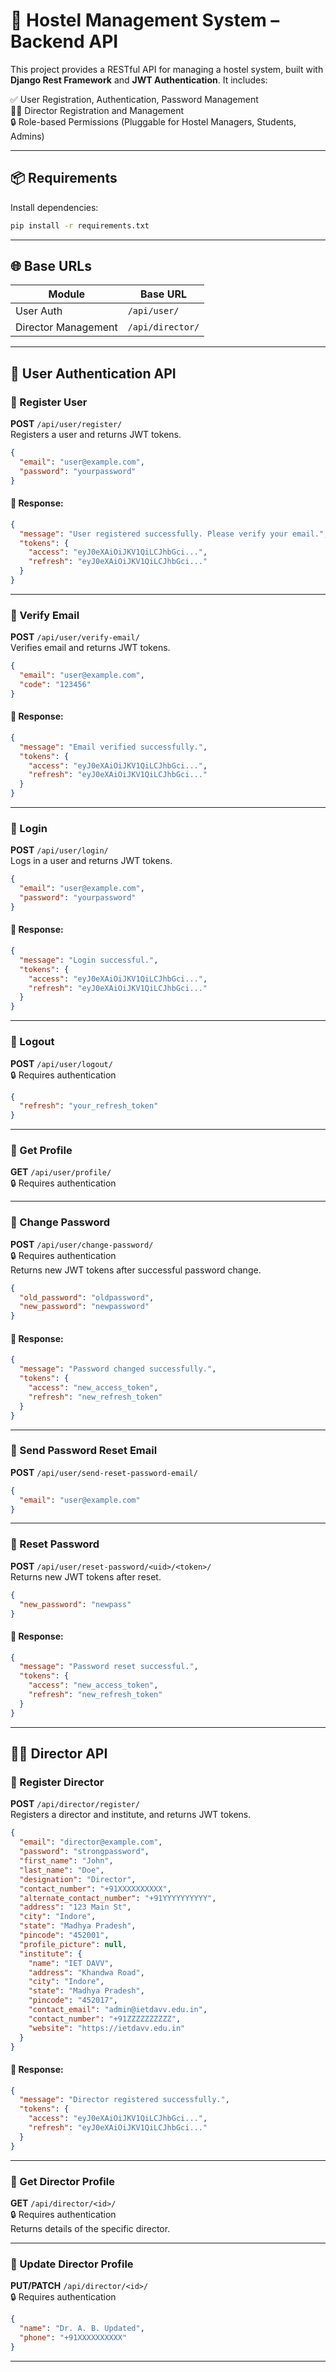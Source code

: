 ﻿
# 🏨 Hostel Management System – Backend API

This project provides a RESTful API for managing a hostel system, built with **Django Rest Framework** and **JWT Authentication**. It includes:

✅ User Registration, Authentication, Password Management  
👨‍🎓 Director Registration and Management  
🔒 Role-based Permissions (Pluggable for Hostel Managers, Students, Admins)

---

## 📦 Requirements

Install dependencies:

```bash
pip install -r requirements.txt
```

---

## 🌐 Base URLs

| Module              | Base URL         |
|---------------------|------------------|
| User Auth           | `/api/user/`     |
| Director Management | `/api/director/` |

---

## 📘 User Authentication API

### 🔹 Register User  
**POST** `/api/user/register/`  
Registers a user and returns JWT tokens.

```json
{
  "email": "user@example.com",
  "password": "yourpassword"
}
```

#### 🔸 Response:
```json
{
  "message": "User registered successfully. Please verify your email.",
  "tokens": {
    "access": "eyJ0eXAiOiJKV1QiLCJhbGci...",
    "refresh": "eyJ0eXAiOiJKV1QiLCJhbGci..."
  }
}
```

---

### 🔹 Verify Email  
**POST** `/api/user/verify-email/`  
Verifies email and returns JWT tokens.

```json
{
  "email": "user@example.com",
  "code": "123456"
}
```

#### 🔸 Response:
```json
{
  "message": "Email verified successfully.",
  "tokens": {
    "access": "eyJ0eXAiOiJKV1QiLCJhbGci...",
    "refresh": "eyJ0eXAiOiJKV1QiLCJhbGci..."
  }
}
```

---

### 🔹 Login  
**POST** `/api/user/login/`  
Logs in a user and returns JWT tokens.

```json
{
  "email": "user@example.com",
  "password": "yourpassword"
}
```

#### 🔸 Response:
```json
{
  "message": "Login successful.",
  "tokens": {
    "access": "eyJ0eXAiOiJKV1QiLCJhbGci...",
    "refresh": "eyJ0eXAiOiJKV1QiLCJhbGci..."
  }
}
```

---

### 🔹 Logout  
**POST** `/api/user/logout/`  
🔒 Requires authentication

```json
{
  "refresh": "your_refresh_token"
}
```

---

### 🔹 Get Profile  
**GET** `/api/user/profile/`  
🔒 Requires authentication

---

### 🔹 Change Password  
**POST** `/api/user/change-password/`  
🔒 Requires authentication  
Returns new JWT tokens after successful password change.

```json
{
  "old_password": "oldpassword",
  "new_password": "newpassword"
}
```

#### 🔸 Response:
```json
{
  "message": "Password changed successfully.",
  "tokens": {
    "access": "new_access_token",
    "refresh": "new_refresh_token"
  }
}
```

---

### 🔹 Send Password Reset Email  
**POST** `/api/user/send-reset-password-email/`

```json
{
  "email": "user@example.com"
}
```

---

### 🔹 Reset Password  
**POST** `/api/user/reset-password/<uid>/<token>/`  
Returns new JWT tokens after reset.

```json
{
  "new_password": "newpass"
}
```

#### 🔸 Response:
```json
{
  "message": "Password reset successful.",
  "tokens": {
    "access": "new_access_token",
    "refresh": "new_refresh_token"
  }
}
```

---

## 🧑‍💼 Director API

### 🔹 Register Director  
**POST** `/api/director/register/`  
Registers a director and institute, and returns JWT tokens.

```json
{
  "email": "director@example.com",
  "password": "strongpassword",
  "first_name": "John",
  "last_name": "Doe",
  "designation": "Director",
  "contact_number": "+91XXXXXXXXXX",
  "alternate_contact_number": "+91YYYYYYYYYY",
  "address": "123 Main St",
  "city": "Indore",
  "state": "Madhya Pradesh",
  "pincode": "452001",
  "profile_picture": null,
  "institute": {
    "name": "IET DAVV",
    "address": "Khandwa Road",
    "city": "Indore",
    "state": "Madhya Pradesh",
    "pincode": "452017",
    "contact_email": "admin@ietdavv.edu.in",
    "contact_number": "+91ZZZZZZZZZZ",
    "website": "https://ietdavv.edu.in"
  }
}
```

#### 🔸 Response:
```json
{
  "message": "Director registered successfully.",
  "tokens": {
    "access": "eyJ0eXAiOiJKV1QiLCJhbGci...",
    "refresh": "eyJ0eXAiOiJKV1QiLCJhbGci..."
  }
}
```

---

### 🔹 Get Director Profile  
**GET** `/api/director/<id>/`  
🔒 Requires authentication  
Returns details of the specific director.

---

### 🔹 Update Director Profile  
**PUT/PATCH** `/api/director/<id>/`  
🔒 Requires authentication

```json
{
  "name": "Dr. A. B. Updated",
  "phone": "+91XXXXXXXXXX"
}
```

---

